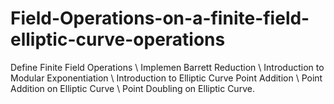 # Field-Operations-on-a-finite-field-elliptic-curve-operations
Define Finite Field Operations \\
Implemen Barrett Reduction \\
Introduction to Modular Exponentiation \\
Introduction to Elliptic Curve Point Addition \\
Point Addition on Elliptic Curve \\
Point Doubling on Elliptic Curve. 
